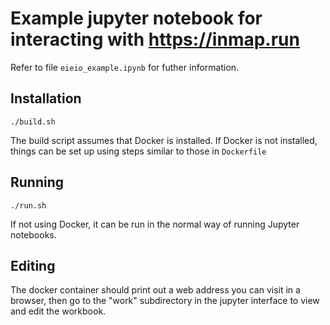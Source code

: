 # Example jupyter notebook for interacting with https://inmap.run

Refer to file `eieio_example.ipynb` for futher information.

## Installation

    ./build.sh

The build script assumes that Docker is installed. If Docker is not installed,
things can be set up using steps similar to those in `Dockerfile`

## Running

    ./run.sh

If not using Docker, it can be run in the normal way of running Jupyter notebooks.

## Editing

The docker container should print out a web address you can visit in a browser, then go to the "work" subdirectory in the jupyter interface to view and edit the workbook.
